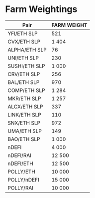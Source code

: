 # Farm Weightings



| Pair          | FARM WEIGHT |
| ------------- | ----------- |
| YFI/ETH SLP   | 521         |
| CVX/ETH SLP   | 1 404       |
| ALPHA/ETH SLP | 76          |
| UNI/ETH SLP   | 230         |
| SUSHI/ETH SLP | 1 000       |
| CRV/ETH SLP   | 256         |
| BAL/ETH SLP   | 970         |
| COMP/ETH SLP  | 1 284       |
| MKR/ETH SLP   | 1 257       |
| ALCX/ETH SLP  | 337         |
| LINK/ETH SLP  | 110         |
| SNX/ETH SLP   | 972         |
| UMA/ETH SLP   | 149         |
| BAO/ETH SLP   | 1 000       |
| nDEFI         | 4 000       |
| nDEFI/RAI     | 12 500      |
| nDEFI/ETH     | 12 500      |
| POLLY/ETH     | 10 000      |
| POLLY/nDEFI   | 15 000      |
| POLLY/RAI     | 10 000      |
